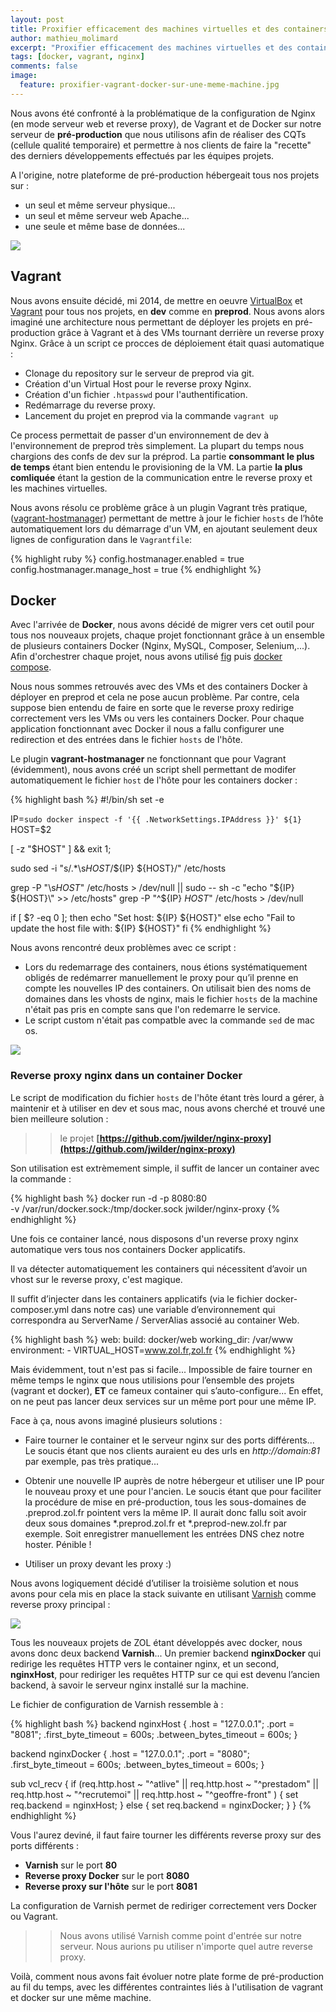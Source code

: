 ```yaml
---
layout: post
title: Proxifier efficacement des machines virtuelles et des containers docker tournant sur la même machine physique
author: mathieu_molimard
excerpt: "Proxifier efficacement des machines virtuelles et des containers docker tournant sur la même machine physique"
tags: [docker, vagrant, nginx]
comments: false
image:
  feature: proxifier-vagrant-docker-sur-une-meme-machine.jpg
---
```


Nous avons été confronté à la problématique de la configuration de Nginx (en mode serveur web et reverse proxy), de Vagrant et de Docker
sur notre serveur de **pré-production** que nous utilisons afin de réaliser des CQTs (cellule qualité temporaire) et permettre à nos clients
de faire la "recette" des derniers développements effectués par les équipes projets.

A l'origine, notre plateforme de pré-production hébergeait tous nos projets sur :

* un seul et même serveur physique...
* un seul et même serveur web Apache...
* une seule et même base de données...

<img src="/images/docker-vagrant-1.svg">

## Vagrant

Nous avons ensuite décidé, mi 2014, de mettre en oeuvre [VirtualBox](https://www.virtualbox.org/) et [Vagrant](https://www.vagrantup.com/)
pour tous nos projets, en **dev** comme en **preprod**. Nous avons alors imaginé une architecture nous permettant de déployer les projets
en pré-production grâce à Vagrant et à des VMs tournant derrière un reverse proxy Nginx.
Grâce à un script ce procces de déploiement était quasi automatique :

* Clonage du repository sur le serveur de preprod via git.
* Création d'un Virtual Host pour le reverse proxy Nginx.
* Création d'un fichier `.htpasswd` pour l'authentification.
* Redémarrage du reverse proxy.
* Lancement du projet en preprod via la commande `vagrant up`

Ce process permettait de passer d'un environnement de dev à l'environnement de preprod très simplement. La plupart du temps nous chargions des confs de dev sur la préprod.
La partie **consommant le plus de temps** étant bien entendu le provisioning de la VM.
La partie **la plus comliquée** étant la gestion de la communication entre le reverse proxy et les machines virtuelles.

Nous avons résolu ce problème grâce à un plugin Vagrant très pratique, ([vagrant-hostmanager](https://github.com/smdahlen/vagrant-hostmanager))
permettant de mettre à jour le fichier `hosts` de l’hôte automatiquement lors du démarrage d'un VM, en ajoutant seulement deux lignes de configuration dans le `Vagrantfile`:

{% highlight ruby %}
config.hostmanager.enabled = true
config.hostmanager.manage_host = true
{% endhighlight %}

## Docker

Avec l'arrivée de **Docker**, nous avons décidé de migrer vers cet outil pour tous nos nouveaux projets,
chaque projet fonctionnant grâce à un ensemble de plusieurs containers Docker (Nginx, MySQL, Composer, Selenium,...).
Afin d'orchestrer chaque projet, nous avons utilisé [fig](http://www.fig.sh/) puis [docker compose](https://docs.docker.com/compose/).

Nous nous sommes retrouvés avec des VMs et des containers Docker à déployer en preprod et cela ne pose aucun problème.
Par contre, cela suppose bien entendu de faire en sorte que le reverse proxy redirige correctement vers les VMs ou vers les containers Docker.
Pour chaque application fonctionnant avec Docker il nous a fallu configurer une redirection et des entrées dans le fichier `hosts` de l'hôte.

Le plugin **vagrant-hostmanager** ne fonctionnant que pour Vagrant (évidemment),
nous avons créé un script shell permettant de modifer automatiquement le fichier `host` de l'hôte pour les containers docker :


{% highlight bash %}
#!/bin/sh
set -e

IP=`sudo docker inspect -f '{{ .NetworkSettings.IPAddress }}' ${1}`
HOST=$2

[ -z "$HOST" ] && exit 1;

sudo sed -i "s/.*\s${HOST}$/${IP} ${HOST}/" /etc/hosts

grep -P "\s${HOST}$" /etc/hosts > /dev/null || sudo -- sh -c "echo \"${IP} ${HOST}\" >> /etc/hosts"
grep -P "^${IP} ${HOST}$" /etc/hosts > /dev/null

if [ $? -eq 0 ]; then
    echo "Set host: ${IP} ${HOST}"
else
    echo "Fail to update the host file with: ${IP} ${HOST}"
fi
{% endhighlight %}

Nous avons rencontré deux problèmes avec ce script :

* Lors du redemarrage des containers, nous étions systématiquement obligés de redémarrer manuellement le proxy pour qu’il prenne en compte les nouvelles IP des containers. On utilisait bien des noms de domaines dans les vhosts de nginx, mais le fichier `hosts` de la machine n'était pas pris en compte sans que l'on redemarre le service.
* Le script custom n'était pas compatble avec la commande `sed` de mac os.

<img src="/images/docker-vagrant-2.svg">

### Reverse proxy nginx dans un container Docker

Le script de modification du fichier `hosts` de l'hôte étant très lourd a gérer, à maintenir et à utiliser en dev et sous mac,
nous avons cherché et trouvé une bien meilleure solution :

>> le projet **[https://github.com/jwilder/nginx-proxy](https://github.com/jwilder/nginx-proxy)**

Son utilisation est extrèmement simple, il suffit de lancer un container avec la commande :

{% highlight bash %}
docker run -d -p 8080:80 \
	   -v /var/run/docker.sock:/tmp/docker.sock jwilder/nginx-proxy
{% endhighlight %}

Une fois ce container lancé, nous disposons d'un reverse proxy nginx automatique vers tous nos containers Docker applicatifs.

Il va détecter automatiquement les containers qui nécessitent d’avoir un vhost sur le reverse proxy, c'est magique.

Il suffit d’injecter dans les containers applicatifs (via le fichier docker-composer.yml dans notre cas) une variable d’environnement qui correspondra
au ServerName / ServerAlias associé au container Web.

{% highlight bash %}
web:
    build: docker/web
    working_dir: /var/www
    environment:
       - VIRTUAL_HOST=www.zol.fr,zol.fr
{% endhighlight %}


Mais évidemment, tout n'est pas si facile...
Impossible de faire tourner en même temps le nginx que nous utilisions pour l’ensemble des projets (vagrant et docker),
**ET** ce fameux container qui s’auto-configure... En effet, on ne peut pas lancer deux services sur un même port pour une même IP.

Face à ça, nous avons imaginé plusieurs solutions :

* Faire tourner le container et le serveur nginx sur des ports différents...
Le soucis étant que nos clients auraient eu des urls en *http://domain:81* par exemple, pas très pratique...

* Obtenir une nouvelle IP auprès de notre hébergeur et utiliser une IP pour le nouveau proxy et une pour l'ancien.
Le soucis étant que pour faciliter la procédure de mise en pré-production, tous les sous-domaines de .preprod.zol.fr pointent vers la même IP.
Il aurait donc fallu soit avoir deux sous domaines *.preprod.zol.fr et *.preprod-new.zol.fr par exemple.
Soit enregistrer manuellement les entrées DNS chez notre hoster. Pénible !

* Utiliser un proxy devant les proxy :)


Nous avons logiquement décidé d’utiliser la troisième solution
et nous avons pour cela mis en place la stack suivante en utilisant [Varnish](https://www.varnish-cache.org/) comme reverse proxy principal :

<img src="/images/docker-vagrant-3.svg">

Tous les nouveaux projets de ZOL étant développés avec docker, nous avons donc deux backend **Varnish**...
Un premier backend **nginxDocker** qui redirige les requêtes HTTP vers le container nginx,
et un second, **nginxHost**, pour rediriger les requêtes HTTP sur ce qui est devenu l’ancien backend, à savoir le serveur nginx installé sur la machine.

Le fichier de configuration de Varnish ressemble à :

{% highlight bash %}
backend nginxHost {
        .host = "127.0.0.1";
        .port = "8081";
        .first_byte_timeout = 600s;
        .between_bytes_timeout = 600s;
}

backend nginxDocker {
        .host = "127.0.0.1";
        .port = "8080";
        .first_byte_timeout = 600s;
        .between_bytes_timeout = 600s;
}


sub vcl_recv {
  if (req.http.host ~ "^atlive" || req.http.host  ~ "^prestadom" || req.http.host  ~ "^recrutemoi"  || req.http.host  ~ "^geoffre-front" ) {
              set req.backend = nginxHost;
  } else {
            set req.backend = nginxDocker;
        }
}
{% endhighlight %}

Vous l'aurez deviné, il faut faire tourner les différents reverse proxy sur des ports différents :

* **Varnish** sur le port **80**
* **Reverse proxy Docker** sur le port **8080**
* **Reverse proxy sur l'hôte** sur le port **8081**

La configuration de Varnish permet de rediriger correctement vers Docker ou Vagrant.

>> Nous avons utilisé Varnish comme point d'entrée sur notre serveur.
>> Nous aurions pu utiliser n'importe quel autre reverse proxy.

Voilà, comment nous avons fait évoluer notre plate forme de pré-production au fil du temps,
avec les différentes contraintes liés à l'utilisation de vagrant et docker sur une même machine.
